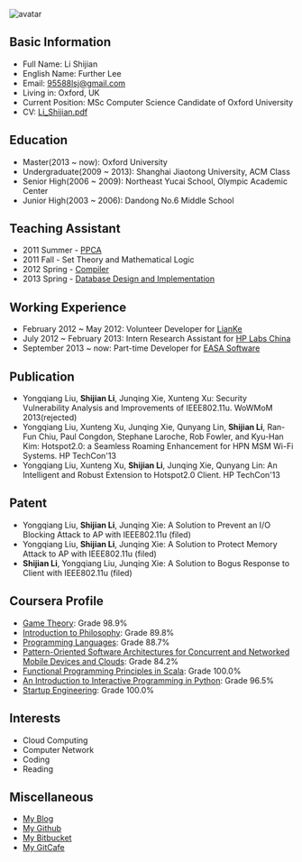 ![avatar](http://en.gravatar.com/avatar/a9a1acd402ef13a85a72ee2912848807?s=256)  

Basic Information
-----------------
* Full Name: Li Shijian  
* English Name:  Further Lee  
* Email: 95588lsj@gmail.com  
* Living in: Oxford, UK
* Current Position: MSc Computer Science Candidate of Oxford University
* CV: [Li_Shijian.pdf](assets/file/Li_Shijian.pdf)

Education
----------
* Master(2013 ~ now): Oxford University
* Undergraduate(2009 ~ 2013): Shanghai Jiaotong University, ACM Class    
* Senior High(2006 ~ 2009): Northeast Yucai School, Olympic Academic Center  
* Junior High(2003 ~ 2006): Dandong No.6 Middle School  

Teaching Assistant
-------------------
* 2011 Summer - [PPCA](http://202.120.61.3:8103/wiki/PPCA_2011)  
* 2011 Fall - Set Theory and Mathematical Logic  
* 2012 Spring - [Compiler](http://acm.sjtu.edu.cn/compiler/)
* 2013 Spring - [Database Design and Implementation](http://acm.sjtu.edu.cn/wiki/Fatworm_2013)

Working Experience
------------------
* February 2012 ~ May 2012: Volunteer Developer for [LianKe](http://www.linkkk.com/)
* July 2012 ~ February 2013: Intern Research Assistant for [HP Labs China](http://www.hpl.hp.com/china/)
* September 2013 ~ now: Part-time Developer for [EASA Software](http://www.easasoftware.com/)

Publication
------------
* Yongqiang Liu, **Shijian Li**, Junqing Xie, Xunteng Xu: Security Vulnerability Analysis and Improvements of IEEE802.11u. WoWMoM 2013(rejected)  
* Yongqiang Liu, Xunteng Xu, Junqing Xie, Qunyang Lin, **Shijian Li**, Ran-Fun Chiu, Paul Congdon, Stephane Laroche, Rob Fowler, and Kyu-Han Kim: Hotspot2.0: a Seamless Roaming Enhancement for HPN MSM Wi-Fi Systems. HP TechCon'13 
* Yongqiang Liu, Xunteng Xu, **Shijian Li**, Junqing Xie, Qunyang Lin: An Intelligent and Robust Extension to Hotspot2.0 Client. HP TechCon'13

Patent
------
* Yongqiang Liu, **Shijian Li**, Junqing Xie: A Solution to Prevent an I/O Blocking Attack to AP with IEEE802.11u (filed)
* Yongqiang Liu, **Shijian Li**, Junqing Xie: A Solution to Protect Memory Attack to AP with IEEE802.11u (filed)
* **Shijian Li**, Yongqiang Liu, Junqing Xie: A Solution to Bogus Response to Client with IEEE802.11u (filed)
  
Coursera Profile
-----------------
* [Game Theory](assets/file/Game_Theory_Certificate.pdf): Grade 98.9%
* [Introduction to Philosophy](assets/file/Intro_to_Phil_Certificate.pdf): Grade 89.8%
* [Programming Languages](assets/file/PL_Certificate.pdf): Grade 88.7%
* [Pattern-Oriented Software Architectures for Concurrent and Networked Mobile Devices and Clouds](assets/file/POSA_Certificate.pdf): Grade 84.2%
* [Functional Programming Principles in Scala](assets/file/FP_in_Scala_Certificate.pdf): Grade 100.0%
* [An Introduction to Interactive Programming in Python](assets/file/Python_Certificate.pdf): Grade 96.5%
* [Startup Engineering](assets/file/Startup_Certificate.pdf): Grade 100.0%

Interests
----------
* Cloud Computing  
* Computer Network  
* Coding  
* Reading  

Miscellaneous
--------------
* [My Blog](http://blog.lishijian.com)
* [My Github](http://github.com/furtherLee)  
* [My Bitbucket](https://bitbucket.org/furtherLee)  
* [My GitCafe](https://gitcafe.com/furtherLee)  

